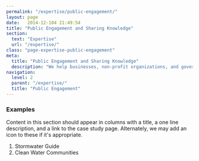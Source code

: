```yaml
---
permalink: "/expertise/public-engagement/"
layout: page
date:   2014-12-104 21:49:54
title: "Public Engagement and Sharing Knowledge"
section: 
  text: "Expertise"
  url: "/expertise/"
class: "page-expertise-public-engagement"
meta:
  title: "Public Engagement and Sharing Knowledge"
  description: "We help businesses, non-profit organizations, and government engage the public, share knowledge, and foster social change through our applications."
navigation:
  level: 2
  parent: "/expertise/"
  title: "Public Engagement"
---
```


### Examples

Content in this section should appear in columns with a title, a one line description, and a link to the case study page. Alternately, we may add an icon to these if it's appropriate.

1. Stormwater Guide
2. Clean Water Communities